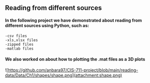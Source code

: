 ## Reading from different sources

#### In the following project we have demonstrated about reading from different sources using Python, such as:
    -csv files
    -xls,xlsx files
    -zipped files
    -matlab files

#### We also worked on about how to plotting the .mat files as a 3D plots

![https://github.com/anbara97/CIS-711-project/blob/main/reading-data/Data/Ch1/shapes/shape.png](attachment:shape.png)
